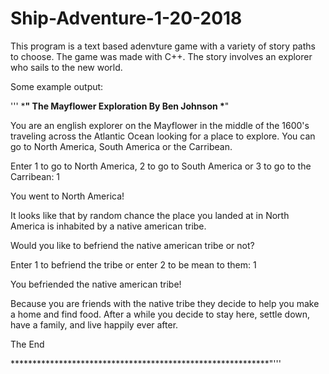 # Ship-Adventure-1-20-2018

This program is a text based adenvture game with a variety of story paths to choose. The game was made with C++. The story involves an explorer who sails to the new world. 

Some example output:

'''
\***********************************************************"
                The Mayflower Exploration
                      By Ben Johnson
\***********************************************************"

You are an english explorer on the Mayflower in the middle
of the 1600's traveling across the Atlantic Ocean looking
for a place to explore. You can go to North America, South
America or the Carribean.

Enter 1 to go to North America, 2 to go to South America
or 3 to go to the Carribean: 1

You went to North America!

It looks like that by random chance the place you
landed at in North America is inhabited by a
native american tribe.

Would you like to befriend the native american
tribe or not?

Enter 1 to befriend the tribe or enter 2 to
be mean to them: 1

You befriended the native american tribe!

Because you are friends with the native tribe they decide
to help you make a home and find food. After a while you
decide to stay here, settle down, have a family, and live
happily ever after.

The End

\***********************************************************"'''
